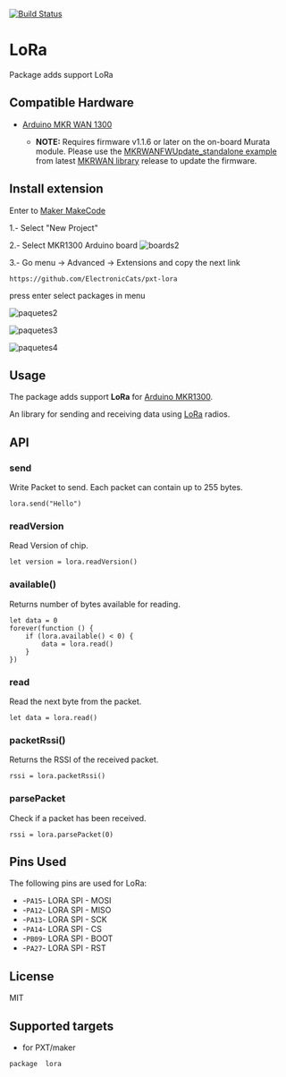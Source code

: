 [![Build Status](https://travis-ci.org/ElectronicCats/pxt-lora.svg?branch=master)](https://travis-ci.org/ElectronicCats/pxt-lora) 

# LoRa

Package adds support LoRa

## Compatible Hardware
 * [Arduino MKR WAN 1300](https://store.arduino.cc/usa/mkr-wan-1300)

   * **NOTE:** Requires firmware v1.1.6 or later on the on-board Murata module. Please use the [MKRWANFWUpdate_standalone example](https://github.com/arduino-libraries/MKRWAN/blob/master/examples/MKRWANFWUpdate_standalone/MKRWANFWUpdate_standalone.ino) from latest [MKRWAN library](https://github.com/arduino-libraries/MKRWAN) release to update the firmware.

## Install extension

Enter to [Maker MakeCode](https://maker.makecode.com/#)

1.- Select "New Project"


2.- Select MKR1300 Arduino board
![boards2](
https://raw.githubusercontent.com/wiki/ElectronicCats/CatSatZero/assets/MakeCode_6.png)

3.- Go menu -> Advanced -> Extensions and copy the next link

```
https://github.com/ElectronicCats/pxt-lora
```
press enter select packages in menu

![paquetes2](
https://raw.githubusercontent.com/wiki/ElectronicCats/CatSatZero/assets/MakeCode_2.png)


![paquetes3](
https://raw.githubusercontent.com/wiki/ElectronicCats/CatSatZero/assets/MakeCode_3.png)

![paquetes4](
https://raw.githubusercontent.com/wiki/ElectronicCats/CatSatZero/assets/MakeCode_4.png)


## Usage

The package adds support **LoRa** for [Arduino MKR1300](https://store.arduino.cc/usa/mkr-wan-1300).
 
An library for sending and receiving data using [LoRa](https://www.semtech.com/technology/lora) radios.

## API


### send

Write Packet to send. Each packet can contain up to 255 bytes.

```block
lora.send("Hello")
```

### readVersion
Read Version of chip.

```block
let version = lora.readVersion()
```

### available()
Returns number of bytes available for reading.

```block
let data = 0
forever(function () {
    if (lora.available() < 0) {
        data = lora.read()
    }
})
```

### read 
Read the next byte from the packet.

```block
let data = lora.read()
```

### packetRssi() 
Returns the RSSI of the received packet. 

```block
rssi = lora.packetRssi()
```

### parsePacket 
Check if a packet has been received.  

```block
rssi = lora.parsePacket(0)
```

## Pins Used 

The following pins are used for LoRa:  

*  -``PA15``- LORA SPI - MOSI
*  -``PA12``- LORA SPI - MISO
*  -``PA13``- LORA SPI - SCK
*  -``PA14``- LORA SPI - CS
*  -``PB09``- LORA SPI - BOOT
*  -``PA27``- LORA SPI - RST

## License

MIT

## Supported targets

* for PXT/maker

```
package  lora
```


